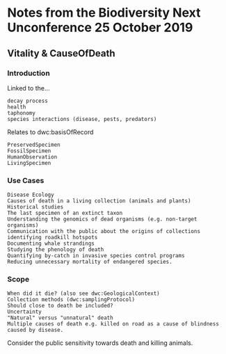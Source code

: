 # Notes from the Biodiversity Next Unconference 25 October 2019 #

## Vitality & CauseOfDeath ##

### Introduction ###
Linked to the...

    decay process
    health
    taphonomy
    species interactions (disease, pests, predators)

Relates to dwc:basisOfRecord

    PreservedSpecimen
    FossilSpecimen
    HumanObservation
    LivingSpecimen

### Use Cases ###

    Disease Ecology
    Causes of death in a living collection (animals and plants)
    Historical studies
    The last specimen of an extinct taxon
    Understanding the genomics of dead organisms (e.g. non-target organisms)
    Communication with the public about the origins of collections
    identifying roadkill hotspots
    Documenting whale strandings
    Studying the phenology of death
    Quantifying by-catch in invasive species control programs
    Reducing unnecessary mortality of endangered species.

### Scope ###

    When did it die? (also see dwc:GeologicalContext)
    Collection methods (dwc:samplingProtocol)
    Should close to death be included?
    Uncertainty
    "Natural" versus "unnatural" death
    Multiple causes of death e.g. killed on road as a cause of blindness caused by disease.

Consider the public sensitivity towards death and killing animals.
